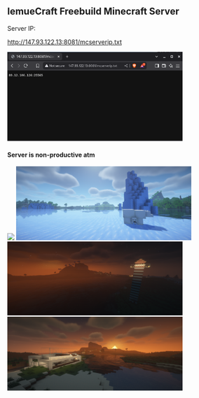 ## lemueCraft Freebuild Minecraft Server


Server IP:

http://147.93.122.13:8081/mcserverip.txt

[<img width="400px" src="git-stuff/Screenshot_2025-05-29_18-00-07.png">](http://147.93.122.13:8081/mcserverip.txt)


#### Server is non-productive atm

<img width="400px" src="git-stuff/2025-05-29_16.51.17.png"> <img width="400px" src="git-stuff/2025-05-28_19.14.42.png">
<img width="400px" src="git-stuff/2025-05-25_00.15.38.png"> <img width="400px" src="git-stuff/2025-05-24_23.27.33.png">
